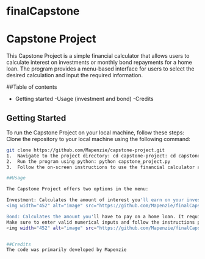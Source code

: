 # finalCapstone
# Capstone Project

This Capstone Project is a simple financial calculator that allows users to calculate interest on investments or monthly bond repayments for a home loan. The program provides a menu-based interface for users to select the desired calculation and input the required information.

##Table of contents
- Getting started
-Usage (investment and bond)
-Credits

## Getting Started

To run the Capstone Project on your local machine, follow these steps:
Clone the repository to your local machine using the following command:

   ```bash
   git clone https://github.com/Mapenzie/capstone-project.git
1.	Navigate to the project directory: cd capstone-project: cd capstone-project
2.	Run the program using python: python capstone_project.py
3.	Follow the on-screen instructions to use the financial calculator and perform the desired calculations.

##Usage

The Capstone Project offers two options in the menu:

Investment: Calculates the amount of interest you'll earn on your investment. It requires you to provide the deposit amount, interest rate, number of years, and choose between simple or compound interest.
<img width="452" alt="image" src="https://github.com/Mapenzie/finalCapstone/assets/136665020/24f13e8d-e000-4d9c-96f1-54a5b29a5c6d">
 
Bond: Calculates the amount you'll have to pay on a home loan. It requires you to input the present value of the house, bond interest rate, and number of months for repayment.
Make sure to enter valid numerical inputs and follow the instructions provided by the program.
<img width="452" alt="image" src="https://github.com/Mapenzie/finalCapstone/assets/136665020/952ba80d-44bd-4298-a803-1b89a560bff8">


##Credits
The code was primarily developed by Mapenzie
